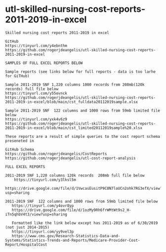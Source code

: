 # utl-skilled-nursing-cost-reports-2011-2019-in-excel
    Skilled nursing cost reports 2011-2019 in excel                                                                                     
                                                                                                                                        
    GitHub                                                                                                                              
    https://tinyurl.com/y4ebnthm                                                                                                        
    https://github.com/rogerjdeangelis/utl-skilled-nursing-cost-reports-2011-2019-in-excel                                              
                                                                                                                                        
    SAMPLES OF FULL EXCEL REPORTS BELOW                                                                                                 
                                                                                                                                        
    Sample reports (see links below for full reports - data is too larhe for GiTHub)                                                    
                                                                                                                                        
    Sample 2011-2019 SNF 1,220 columns 1000 records from 208mb(120k records) full file below                                            
    https://tinyurl.com/y55ovnck                                                                                                        
    https://github.com/rogerjdeangelis/utl-skilled-nursing-cost-reports-2011-2019-in-excel/blob/main/cst_fulldata20112019sample.xlsx    
                                                                                                                                        
    Sample 2011-2019 SNF  122 columns and 1000 rows from 59mb limited file below                                                        
    https://tinyurl.com/yxk4v6z9                                                                                                        
    https://github.com/rogerjdeangelis/utl-skilled-nursing-cost-reports-2011-2019-in-excel/blob/main/cst_limited20112019sample%20.xlsx  
                                                                                                                                        
    These reports are a result of simple queries to the cost report schema preseneted in                                                
                                                                                                                                        
    GitHub Schema                                                                                                                       
    https://github.com/rogerjdeangelis/CostReports                                                                                      
    https://github.com/rogerjdeangelis/utl-cost-report-analysis                                                                         
                                                                                                                                        
    FULL EXCEL REPORTS                                                                                                                  
                                                                                                                                        
    2011-2019 SNF 1,220 columns 120k records  208mb full file below                                                                     
        https://tinyurl.com/y3lksl5m                                                                                                    
        https://drive.google.com/file/d/1VwcasEusitP9C0N7loUCn2ohk7RG3efX/view?usp=sharing                                              
                                                                                                                                        
    2011-2019 SNF  122 columns and 1000 rows from 59mb limited file below                                                               
       https://tinyurl.com/y4ovr8yp                                                                                                     
       https://drive.google.com/file/d/1ozMy9Rh6frWMtWt9s2_H-iTn5qhbV4t3/view?usp=sharing                                               
                                                                                                                                        
       Formatted like the link below except has 2011-2019 as of 6/30/2019 (not just 2014-2015)                                          
       https://tinyurl.com/yy9vel3p                                                                                                     
       https://www.cms.gov/Research-Statistics-Data-and-Systems/Statistics-Trends-and-Reports/Medicare-Provider-Cost-Report/HospitalCost
                                                                                                                                        
